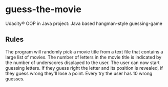 # guess-the-movie
Udacity® OOP in Java project: Java based hangman-style guessing-game

## Rules
The program will randomly pick a movie title from a text file that contains a large list of movies. The number of letters in the movie title is indicated by the number of underscores displayed to the user. The user can now start guessing letters. If they guess right the letter and its position is revealed, if they guess wrong they'll lose a point. Every try the user has 10 wrong guesses.


